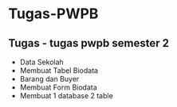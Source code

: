 # Tugas-PWPB
## Tugas - tugas pwpb semester 2
- Data Sekolah
- Membuat Tabel Biodata
- Barang dan Buyer
- Membuat Form Biodata
- Membuat 1 database 2 table